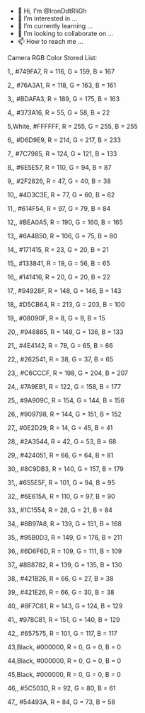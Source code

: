 - 👋 Hi, I’m @IronDdtRIiGh
- 👀 I’m interested in ...
- 🌱 I’m currently learning ...
- 💞️ I’m looking to collaborate on ...
- 📫 How to reach me ...

<!---
IronDdtRIiGh/IronDdtRIiGh is a ✨ special ✨ repository because its `README.md` (this file) appears on your GitHub profile.
You can click the Preview link to take a look at your changes.
--->
Camera RGB Color Stored List:

1,, #749FA7, R = 116, G = 159, B = 167

2,, #76A3A1, R = 118, G = 163, B = 161

3,, #BDAFA3, R = 189, G = 175, B = 163

4,, #373A16, R = 55, G = 58, B = 22

5,White, #FFFFFF, R = 255, G = 255, B = 255

6,, #D6D9E9, R = 214, G = 217, B = 233

7,, #7C7985, R = 124, G = 121, B = 133

8,, #6E5E57, R = 110, G = 94, B = 87

9,, #2F2826, R = 47, G = 40, B = 38

10,, #4D3C3E, R = 77, G = 60, B = 62

11,, #614F54, R = 97, G = 79, B = 84

12,, #BEA0A5, R = 190, G = 160, B = 165

13,, #6A4B50, R = 106, G = 75, B = 80

14,, #171415, R = 23, G = 20, B = 21

15,, #133841, R = 19, G = 56, B = 65

16,, #141416, R = 20, G = 20, B = 22

17,, #94928F, R = 148, G = 146, B = 143

18,, #D5CB64, R = 213, G = 203, B = 100

19,, #08090F, R = 8, G = 9, B = 15

20,, #948885, R = 148, G = 136, B = 133

21,, #4E4142, R = 78, G = 65, B = 66

22,, #262541, R = 38, G = 37, B = 65

23,, #C6CCCF, R = 198, G = 204, B = 207

24,, #7A9EB1, R = 122, G = 158, B = 177

25,, #9A909C, R = 154, G = 144, B = 156

26,, #909798, R = 144, G = 151, B = 152

27,, #0E2D29, R = 14, G = 45, B = 41

28,, #2A3544, R = 42, G = 53, B = 68

29,, #424051, R = 66, G = 64, B = 81

30,, #8C9DB3, R = 140, G = 157, B = 179

31,, #655E5F, R = 101, G = 94, B = 95

32,, #6E615A, R = 110, G = 97, B = 90

33,, #1C1554, R = 28, G = 21, B = 84

34,, #8B97A8, R = 139, G = 151, B = 168

35,, #95B0D3, R = 149, G = 176, B = 211

36,, #6D6F6D, R = 109, G = 111, B = 109

37,, #8B8782, R = 139, G = 135, B = 130

38,, #421B26, R = 66, G = 27, B = 38

39,, #421E26, R = 66, G = 30, B = 38

40,, #8F7C81, R = 143, G = 124, B = 129

41,, #978C81, R = 151, G = 140, B = 129

42,, #657575, R = 101, G = 117, B = 117

43,Black, #000000, R = 0, G = 0, B = 0

44,Black, #000000, R = 0, G = 0, B = 0

45,Black, #000000, R = 0, G = 0, B = 0

46,, #5C503D, R = 92, G = 80, B = 61

47,, #54493A, R = 84, G = 73, B = 58

